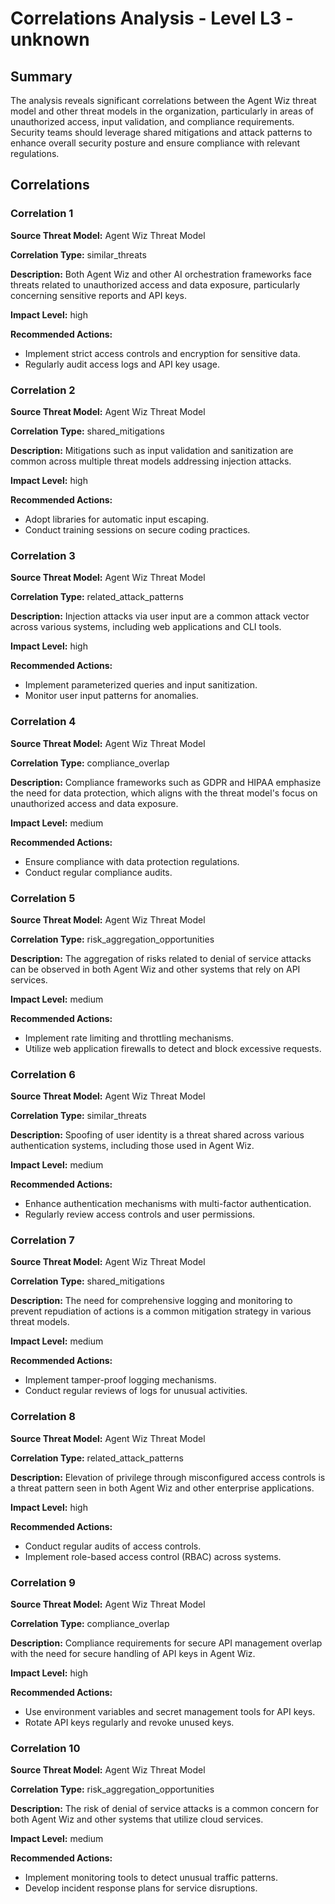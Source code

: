 # Correlations Analysis - Level L3 - unknown

## Summary

The analysis reveals significant correlations between the Agent Wiz threat model and other threat models in the organization, particularly in areas of unauthorized access, input validation, and compliance requirements. Security teams should leverage shared mitigations and attack patterns to enhance overall security posture and ensure compliance with relevant regulations.

## Correlations

### Correlation 1

**Source Threat Model:** Agent Wiz Threat Model

**Correlation Type:** similar_threats

**Description:** Both Agent Wiz and other AI orchestration frameworks face threats related to unauthorized access and data exposure, particularly concerning sensitive reports and API keys.

**Impact Level:** high

**Recommended Actions:**
- Implement strict access controls and encryption for sensitive data.
- Regularly audit access logs and API key usage.

### Correlation 2

**Source Threat Model:** Agent Wiz Threat Model

**Correlation Type:** shared_mitigations

**Description:** Mitigations such as input validation and sanitization are common across multiple threat models addressing injection attacks.

**Impact Level:** high

**Recommended Actions:**
- Adopt libraries for automatic input escaping.
- Conduct training sessions on secure coding practices.

### Correlation 3

**Source Threat Model:** Agent Wiz Threat Model

**Correlation Type:** related_attack_patterns

**Description:** Injection attacks via user input are a common attack vector across various systems, including web applications and CLI tools.

**Impact Level:** high

**Recommended Actions:**
- Implement parameterized queries and input sanitization.
- Monitor user input patterns for anomalies.

### Correlation 4

**Source Threat Model:** Agent Wiz Threat Model

**Correlation Type:** compliance_overlap

**Description:** Compliance frameworks such as GDPR and HIPAA emphasize the need for data protection, which aligns with the threat model's focus on unauthorized access and data exposure.

**Impact Level:** medium

**Recommended Actions:**
- Ensure compliance with data protection regulations.
- Conduct regular compliance audits.

### Correlation 5

**Source Threat Model:** Agent Wiz Threat Model

**Correlation Type:** risk_aggregation_opportunities

**Description:** The aggregation of risks related to denial of service attacks can be observed in both Agent Wiz and other systems that rely on API services.

**Impact Level:** medium

**Recommended Actions:**
- Implement rate limiting and throttling mechanisms.
- Utilize web application firewalls to detect and block excessive requests.

### Correlation 6

**Source Threat Model:** Agent Wiz Threat Model

**Correlation Type:** similar_threats

**Description:** Spoofing of user identity is a threat shared across various authentication systems, including those used in Agent Wiz.

**Impact Level:** medium

**Recommended Actions:**
- Enhance authentication mechanisms with multi-factor authentication.
- Regularly review access controls and user permissions.

### Correlation 7

**Source Threat Model:** Agent Wiz Threat Model

**Correlation Type:** shared_mitigations

**Description:** The need for comprehensive logging and monitoring to prevent repudiation of actions is a common mitigation strategy in various threat models.

**Impact Level:** medium

**Recommended Actions:**
- Implement tamper-proof logging mechanisms.
- Conduct regular reviews of logs for unusual activities.

### Correlation 8

**Source Threat Model:** Agent Wiz Threat Model

**Correlation Type:** related_attack_patterns

**Description:** Elevation of privilege through misconfigured access controls is a threat pattern seen in both Agent Wiz and other enterprise applications.

**Impact Level:** high

**Recommended Actions:**
- Conduct regular audits of access controls.
- Implement role-based access control (RBAC) across systems.

### Correlation 9

**Source Threat Model:** Agent Wiz Threat Model

**Correlation Type:** compliance_overlap

**Description:** Compliance requirements for secure API management overlap with the need for secure handling of API keys in Agent Wiz.

**Impact Level:** high

**Recommended Actions:**
- Use environment variables and secret management tools for API keys.
- Rotate API keys regularly and revoke unused keys.

### Correlation 10

**Source Threat Model:** Agent Wiz Threat Model

**Correlation Type:** risk_aggregation_opportunities

**Description:** The risk of denial of service attacks is a common concern for both Agent Wiz and other systems that utilize cloud services.

**Impact Level:** medium

**Recommended Actions:**
- Implement monitoring tools to detect unusual traffic patterns.
- Develop incident response plans for service disruptions.

